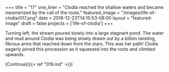 +++
title = "17"
one_liner = "Clodia reached the shallow waters and became mesmerized by the call of the roots."
featured_image = "/images/life-of-clodia/017.png"
date = 2018-12-23T14:15:53-08:00
layout = "featured-image"
draft = false
projects = ['life-of-clodia']
+++

Turning left, the stream poured slowly into a large stagnant pond. The water and mud around Clodia was being slowly drawn out by a billion twisting, fibrous arms that reached down from the stars. This was her path! Clodia eagerly joined this procession as it squeezed into the roots and climbed upwards.

[Continue]({{< ref "019.md" >}})
